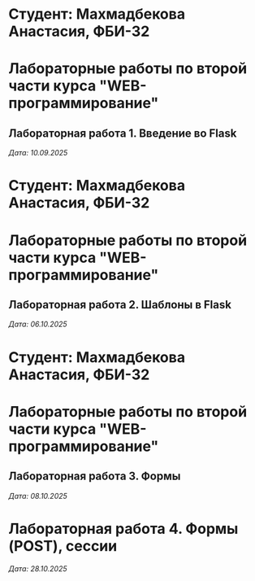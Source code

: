 # Студент: Махмадбекова Анастасия, ФБИ-32

# Лабораторные работы по второй части курса "WEB-программирование"

## Лабораторная работа 1. Введение во Flask

*Дата: 10.09.2025* 


# Студент: Махмадбекова Анастасия, ФБИ-32

# Лабораторные работы по второй части курса "WEB-программирование"

## Лабораторная работа 2. Шаблоны в Flask

*Дата: 06.10.2025* 

# Студент: Махмадбекова Анастасия, ФБИ-32

# Лабораторные работы по второй части курса "WEB-программирование"

## Лабораторная работа 3. Формы

*Дата: 08.10.2025*


# Лабораторная работа 4. Формы (POST), сессии 

*Дата: 28.10.2025* 